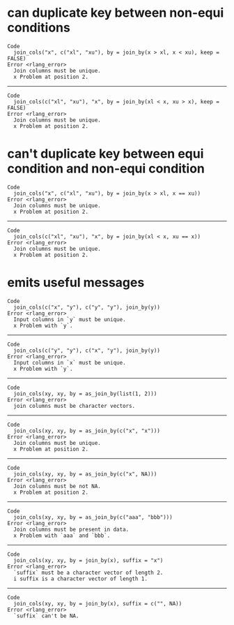 # can duplicate key between non-equi conditions

    Code
      join_cols("x", c("xl", "xu"), by = join_by(x > xl, x < xu), keep = FALSE)
    Error <rlang_error>
      Join columns must be unique.
      x Problem at position 2.

---

    Code
      join_cols(c("xl", "xu"), "x", by = join_by(xl < x, xu > x), keep = FALSE)
    Error <rlang_error>
      Join columns must be unique.
      x Problem at position 2.

# can't duplicate key between equi condition and non-equi condition

    Code
      join_cols("x", c("xl", "xu"), by = join_by(x > xl, x == xu))
    Error <rlang_error>
      Join columns must be unique.
      x Problem at position 2.

---

    Code
      join_cols(c("xl", "xu"), "x", by = join_by(xl < x, xu == x))
    Error <rlang_error>
      Join columns must be unique.
      x Problem at position 2.

# emits useful messages

    Code
      join_cols(c("x", "y"), c("y", "y"), join_by(y))
    Error <rlang_error>
      Input columns in `y` must be unique.
      x Problem with `y`.

---

    Code
      join_cols(c("y", "y"), c("x", "y"), join_by(y))
    Error <rlang_error>
      Input columns in `x` must be unique.
      x Problem with `y`.

---

    Code
      join_cols(xy, xy, by = as_join_by(list(1, 2)))
    Error <rlang_error>
      join columns must be character vectors.

---

    Code
      join_cols(xy, xy, by = as_join_by(c("x", "x")))
    Error <rlang_error>
      Join columns must be unique.
      x Problem at position 2.

---

    Code
      join_cols(xy, xy, by = as_join_by(c("x", NA)))
    Error <rlang_error>
      Join columns must be not NA.
      x Problem at position 2.

---

    Code
      join_cols(xy, xy, by = as_join_by(c("aaa", "bbb")))
    Error <rlang_error>
      Join columns must be present in data.
      x Problem with `aaa` and `bbb`.

---

    Code
      join_cols(xy, xy, by = join_by(x), suffix = "x")
    Error <rlang_error>
      `suffix` must be a character vector of length 2.
      i suffix is a character vector of length 1.

---

    Code
      join_cols(xy, xy, by = join_by(x), suffix = c("", NA))
    Error <rlang_error>
      `suffix` can't be NA.

